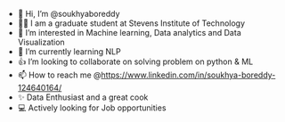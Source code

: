- 👋 Hi, I’m @soukhyaboreddy
- 👩‍🎓 I am a graduate student at Stevens Institute of Technology
- 👀 I’m interested in Machine learning, Data analytics and Data Visualization
- 🌱 I’m currently learning NLP
- 👍 I’m looking to collaborate on solving problem on python & ML
- 📫 How to reach me @https://www.linkedin.com/in/soukhya-boreddy-124640164/
- ✨ Data Enthusiast and a great cook
- 💻 Actively looking for Job opportunities




<!---
soukhyaboreddy/soukhyaboreddy is a ✨ special ✨ repository because its `README.md` (this file) appears on your GitHub profile.
You can click the Preview link to take a look at your changes.
--->
